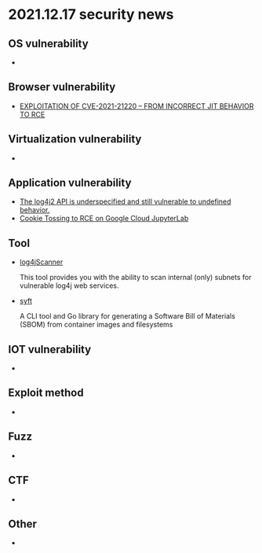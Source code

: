 # 2021.12.17 security news

## OS vulnerability 

* 

## Browser vulnerability

* [EXPLOITATION OF CVE-2021-21220 – FROM INCORRECT JIT BEHAVIOR TO RCE](https://www.zerodayinitiative.com/blog/2021/12/15/exploitation-of-cve-2021-21220-from-incorrect-jit-behavior-to-rce)

## Virtualization vulnerability

* 

## Application vulnerability 

* [The log4j2 API is underspecified and still vulnerable to undefined behavior.](https://github.com/apache/logging-log4j2/pull/630)
* [Cookie Tossing to RCE on Google Cloud JupyterLab](https://blog.s1r1us.ninja/research/cookie-tossing-to-rce-on-google-cloud-jupyter-notebooks)

## Tool

* [log4jScanner](https://github.com/proferosec/log4jScanner)

  This tool provides you with the ability to scan internal (only) subnets for vulnerable log4j web services.

* [syft](https://github.com/anchore/syft)

  A CLI tool and Go library for generating a Software Bill of Materials (SBOM) from container images and filesystems

## IOT vulnerability 

* 

## Exploit method

* 

## Fuzz

* 

## CTF

* 

## Other

* 
